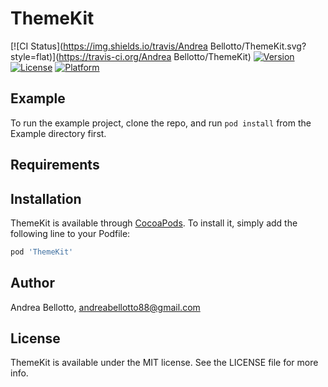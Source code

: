 # ThemeKit

[![CI Status](https://img.shields.io/travis/Andrea Bellotto/ThemeKit.svg?style=flat)](https://travis-ci.org/Andrea Bellotto/ThemeKit)
[![Version](https://img.shields.io/cocoapods/v/ThemeKit.svg?style=flat)](https://cocoapods.org/pods/ThemeKit)
[![License](https://img.shields.io/cocoapods/l/ThemeKit.svg?style=flat)](https://cocoapods.org/pods/ThemeKit)
[![Platform](https://img.shields.io/cocoapods/p/ThemeKit.svg?style=flat)](https://cocoapods.org/pods/ThemeKit)

## Example

To run the example project, clone the repo, and run `pod install` from the Example directory first.

## Requirements

## Installation

ThemeKit is available through [CocoaPods](https://cocoapods.org). To install
it, simply add the following line to your Podfile:

```ruby
pod 'ThemeKit'
```

## Author

Andrea Bellotto, andreabellotto88@gmail.com

## License

ThemeKit is available under the MIT license. See the LICENSE file for more info.
